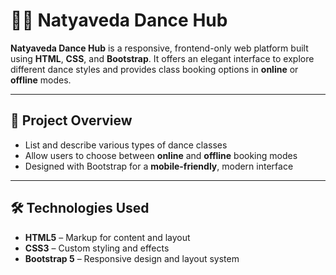 # 💃🕺 Natyaveda Dance Hub

**Natyaveda Dance Hub** is a responsive, frontend-only web platform built using **HTML**, **CSS**, and **Bootstrap**. It offers an elegant interface to explore different dance styles and provides class booking options in **online** or **offline** modes.

---

## 🎯 Project Overview

- List and describe various types of dance classes
- Allow users to choose between **online** and **offline** booking modes
- Designed with Bootstrap for a **mobile-friendly**, modern interface

---


## 🛠️ Technologies Used

- **HTML5** – Markup for content and layout  
- **CSS3** – Custom styling and effects  
- **Bootstrap 5** – Responsive design and layout system



